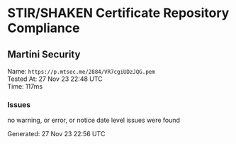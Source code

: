 # STIR/SHAKEN Certificate Repository Compliance

## Martini Security

Name: `https://p.mtsec.me/2884/VR7cgiUDzJQG.pem`\
Tested At: 27 Nov 23 22:48 UTC\
Time: 117ms

### Issues

no warning, or error, or notice date level issues were found

Generated: 27 Nov 23 22:56 UTC